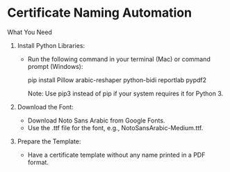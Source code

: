 # Certificate Naming Automation

What You Need

1. Install Python Libraries: 
   - Run the following command in your terminal (Mac) or command prompt (Windows):

       pip install Pillow arabic-reshaper python-bidi reportlab pypdf2

      Note: Use pip3 instead of pip if your system requires it for Python 3.
   
3. Download the Font:
   - Download Noto Sans Arabic from Google Fonts.
   - Use the .ttf file for the font, e.g., NotoSansArabic-Medium.ttf.

4. Prepare the Template:
   - Have a certificate template without any name printed in a PDF format.
